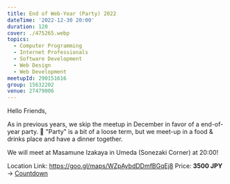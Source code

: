 ```yaml
---
title: End of Web-Year (Party) 2022
dateTime: '2022-12-30 20:00'
duration: 120
cover: ./475265.webp
topics:
  - Computer Programming
  - Internet Professionals
  - Software Development
  - Web Design
  - Web Development
meetupId: 290151616
group: 15632202
venue: 27479006
---
```


Hello Friends,

As in previous years, we skip the meetup in December in favor of a end-of-year party. 🥳 "Party" is a bit of a loose term, but we meet-up in a food & drinks place and have a dinner together.

We will meet at Masamune Izakaya in Umeda (Sonezaki Corner) at 20:00!

Location Link: https://goo.gl/maps/WZpAybdDDmfBGqEj8
Price: **3500 JPY**
→ [Countdown](https://www.timeanddate.com/countdown/generic?iso=20221230T20&p0=671&font=cursive)
